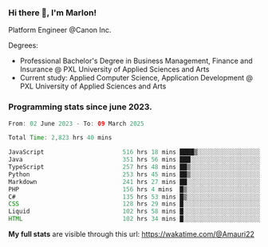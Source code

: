 
### Hi there 👋, I'm Marlon!

Platform Engineer @Canon Inc.

Degrees: 
- Professional Bachelor's Degree in Business Management, Finance and Insurance @ PXL University of Applied Sciences and Arts
- Current study: Applied Computer Science, Application Development @ PXL University of Applied Sciences and Arts

### Programming stats since june 2023.
<!--START_SECTION:waka-->

```java
From: 02 June 2023 - To: 09 March 2025

Total Time: 2,823 hrs 40 mins

JavaScript                      516 hrs 18 mins ████▒░░░░░░░░░░░░░░░░░░░░   17.87 %
Java                            351 hrs 56 mins ███░░░░░░░░░░░░░░░░░░░░░░   12.18 %
TypeScript                      257 hrs 48 mins ██▒░░░░░░░░░░░░░░░░░░░░░░   08.92 %
Python                          253 hrs 45 mins ██▒░░░░░░░░░░░░░░░░░░░░░░   08.78 %
Markdown                        241 hrs 27 mins ██░░░░░░░░░░░░░░░░░░░░░░░   08.36 %
PHP                             156 hrs 4 mins  █▒░░░░░░░░░░░░░░░░░░░░░░░   05.40 %
C#                              135 hrs 53 mins █▒░░░░░░░░░░░░░░░░░░░░░░░   04.70 %
CSS                             128 hrs 29 mins █░░░░░░░░░░░░░░░░░░░░░░░░   04.45 %
Liquid                          102 hrs 58 mins █░░░░░░░░░░░░░░░░░░░░░░░░   03.56 %
HTML                            102 hrs 34 mins █░░░░░░░░░░░░░░░░░░░░░░░░   03.55 %
```

<!--END_SECTION:waka-->
**My full stats** are visible through this url: https://wakatime.com/@Amauri22
